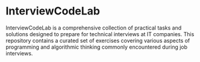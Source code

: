 # InterviewCodeLab
InterviewCodeLab is a comprehensive collection of practical tasks and solutions designed to prepare for technical interviews at IT companies. This repository contains a curated set of exercises covering various aspects of programming and algorithmic thinking commonly encountered during job interviews.
